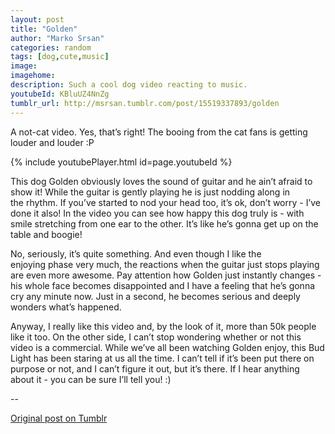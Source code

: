 ```yaml
---
layout: post
title: "Golden"
author: "Marko Srsan"
categories: random
tags: [dog,cute,music]
image:
imagehome: 
description: Such a cool dog video reacting to music.
youtubeId: KBluUZ4NnZg
tumblr_url: http://msrsan.tumblr.com/post/15519337893/golden
---
```

A not-cat video. Yes, that’s right! The booing from the cat fans is getting louder and louder :P

{% include youtubePlayer.html id=page.youtubeId %}

This dog Golden obviously loves the sound of guitar and he ain’t afraid to show it! While the guitar is gently playing he is just nodding along in the rhythm. If you’ve started to nod your head too, it’s ok, don’t worry - I’ve done it also! In the video you can see how happy this dog truly is - with smile stretching from one ear to the other. It’s like he’s gonna get up on the table and boogie! 

No, seriously, it’s quite something. And even though I like the enjoying phase very much, the reactions when the guitar just stops playing are even more awesome. Pay attention how Golden just instantly changes - his whole face becomes disappointed and I have a feeling that he’s gonna cry any minute now. Just in a second, he becomes serious and deeply wonders what’s happened. 

Anyway, I really like this video and, by the look of it, more than 50k people like it too. On the other side, I can’t stop wondering whether or not this video is a commercial. While we’ve all been watching Golden enjoy, this Bud Light has been staring at us all the time. I can’t tell if it’s been put there on purpose or not, and I can’t figure it out, but it’s there. If I hear anything about it - you can be sure I’ll tell you! :)

--

[Original post on Tumblr](http://msrsan.tumblr.com/post/15519337893/golden)
